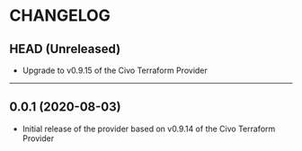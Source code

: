 CHANGELOG
=========

## HEAD (Unreleased)
* Upgrade to v0.9.15 of the Civo Terraform Provider

---

## 0.0.1 (2020-08-03)
* Initial release of the provider based on v0.9.14 of the Civo Terraform Provider
